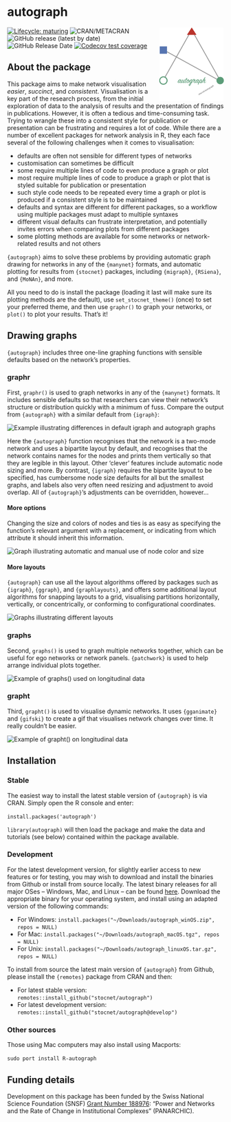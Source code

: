 
<!-- README.md is generated from README.Rmd. Please edit that file -->

# autograph

<img src="man/figures/logo.png" align="right" alt="autograph logo" width="150"/>

<!-- badges: start -->

[![Lifecycle:
maturing](https://img.shields.io/badge/lifecycle-maturing-blue.svg)](https://lifecycle.r-lib.org/articles/stages.html#maturing)
![CRAN/METACRAN](https://img.shields.io/cran/v/autograph) ![GitHub
release (latest by
date)](https://img.shields.io/github/v/release/stocnet/autograph)
![GitHub Release
Date](https://img.shields.io/github/release-date/stocnet/autograph)
[![Codecov test
coverage](https://codecov.io/gh/stocnet/autograph/branch/main/graph/badge.svg)](https://app.codecov.io/gh/stocnet/autograph?branch=main)
<!-- [![CodeFactor](https://www.codefactor.io/repository/github/stocnet/manynet/badge)](https://www.codefactor.io/repository/github/stocnet/manynet) -->
<!-- [![CII Best Practices](https://bestpractices.coreinfrastructure.org/projects/4559/badge)](https://bestpractices.coreinfrastructure.org/projects/4559) -->
<!-- [![DOI](https://zenodo.org/badge/DOI/10.5281/zenodo.7076396.svg)](https://doi.org/10.5281/zenodo.7076396) -->
<!-- see https://zenodo.org/record/7076396 -->
<!-- ![GitHub All Releases](https://img.shields.io/github/downloads/stocnet/migraph/total) -->
<!-- badges: end -->

## About the package

This package aims to make network visualisation *easier*, *succinct*,
and *consistent*. Visualisation is a key part of the research process,
from the initial exploration of data to the analysis of results and the
presentation of findings in publications. However, it is often a tedious
and time-consuming task. Trying to wrangle these into a consistent style
for publication or presentation can be frustrating and requires a lot of
code. While there are a number of excellent packages for network
analysis in R, they each face several of the following challenges when
it comes to visualisation:

- defaults are often not sensible for different types of networks
- customisation can sometimes be difficult
- some require multiple lines of code to even produce a graph or plot
- most require multiple lines of code to produce a graph or plot that is
  styled suitable for publication or presentation
- such style code needs to be repeated every time a graph or plot is
  produced if a consistent style is to be maintained
- defaults and syntax are different for different packages, so a
  workflow using multiple packages must adapt to multiple syntaxes
- different visual defaults can frustrate interpretation, and
  potentially invites errors when comparing plots from different
  packages
- some plotting methods are available for some networks or
  network-related results and not others

`{autograph}` aims to solve these problems by providing automatic graph
drawing for networks in any of the `{manynet}` formats, and automatic
plotting for results from `{stocnet}` packages, including `{migraph}`,
`{RSiena}`, and `{MoNAn}`, and more.

All you need to do is install the package (loading it last will make
sure its plotting methods are the default), use `set_stocnet_theme()`
(once) to set your preferred theme, and then use `graphr()` to graph
your networks, or `plot()` to plot your results. That’s it!

## Drawing graphs

`{autograph}` includes three one-line graphing functions with sensible
defaults based on the network’s properties.

### graphr

First, `graphr()` is used to graph networks in any of the `{manynet}`
formats. It includes sensible defaults so that researchers can view
their network’s structure or distribution quickly with a minimum of
fuss. Compare the output from `{autograph}` with a similar default from
`{igraph}`:

<img src="https://www.jameshollway.com/post/manynet/README-layout-comparison-1.png" alt="Example illustrating differences in default igraph and autograph graphs"/>

Here the `{autograph}` function recognises that the network is a
two-mode network and uses a bipartite layout by default, and recognises
that the network contains names for the nodes and prints them vertically
so that they are legible in this layout. Other ‘clever’ features include
automatic node sizing and more. By contrast, `{igraph}` requires the
bipartite layout to be specified, has cumbersome node size defaults for
all but the smallest graphs, and labels also very often need resizing
and adjustment to avoid overlap. All of `{autograph}`’s adjustments can
be overridden, however…

#### More options

Changing the size and colors of nodes and ties is as easy as specifying
the function’s relevant argument with a replacement, or indicating from
which attribute it should inherit this information.

<img src="https://www.jameshollway.com/post/manynet/README-more-options-1.png" alt="Graph illustrating automatic and manual use of node color and size"/>

#### More layouts

`{autograph}` can use all the layout algorithms offered by packages such
as `{igraph}`, `{ggraph}`, and `{graphlayouts}`, and offers some
additional layout algorithms for snapping layouts to a grid, visualising
partitions horizontally, vertically, or concentrically, or conforming to
configurational coordinates.

<img src="https://www.jameshollway.com/post/manynet/README-more-layouts-1.png" alt="Graphs illustrating different layouts"/>

### graphs

Second, `graphs()` is used to graph multiple networks together, which
can be useful for ego networks or network panels. `{patchwork}` is used
to help arrange individual plots together.

<img src="https://www.jameshollway.com/post/manynet/README-autographs-1.png" alt="Example of graphs() used on longitudinal data"/>

### grapht

Third, `grapht()` is used to visualise dynamic networks. It uses
`{gganimate}` and `{gifski}` to create a gif that visualises network
changes over time. It really couldn’t be easier.

<img src="https://www.jameshollway.com/post/manynet/README-autographd-1.gif" alt="Example of grapht() on longitudinal data"/>

<!-- provide a common set of tools that can be used to import, export, create, and manipulate network data in a wide variety of formats, -->

<!-- and obtain a good first visualisation quickly. -->

<!-- This can be useful for pedagogical purposes, initial description, or checking something part way through the modelling process. -->

<!-- Through the most comprehensive network class-coercion available, -->

<!-- users can access routines not available in their chosen package or even in `{manynet}`. -->

<!-- `{manynet}` provides a common set of tools and a standard syntax for analysing many different types of networks. -->

<!-- It offers a broad range of functions to make, manipulate, map, measure, and model: -->

<!-- - one-, two-, and sometimes three-mode networks -->

<!-- - undirected, directed, and sometimes complex networks -->

<!-- - unweighted, weighted, and sometimes signed networks -->

## Installation

### Stable

The easiest way to install the latest stable version of `{autograph}` is
via CRAN. Simply open the R console and enter:

`install.packages('autograph')`

`library(autograph)` will then load the package and make the data and
tutorials (see below) contained within the package available.

### Development

For the latest development version, for slightly earlier access to new
features or for testing, you may wish to download and install the
binaries from Github or install from source locally. The latest binary
releases for all major OSes – Windows, Mac, and Linux – can be found
[here](https://github.com/stocnet/autograph/releases/latest). Download
the appropriate binary for your operating system, and install using an
adapted version of the following commands:

- For Windows:
  `install.packages("~/Downloads/autograph_winOS.zip", repos = NULL)`
- For Mac:
  `install.packages("~/Downloads/autograph_macOS.tgz", repos = NULL)`
- For Unix:
  `install.packages("~/Downloads/autograph_linuxOS.tar.gz", repos = NULL)`

To install from source the latest main version of `{autograph}` from
Github, please install the `{remotes}` package from CRAN and then:

- For latest stable version:
  `remotes::install_github("stocnet/autograph")`
- For latest development version:
  `remotes::install_github("stocnet/autograph@develop")`

### Other sources

Those using Mac computers may also install using Macports:

`sudo port install R-autograph`

## Funding details

Development on this package has been funded by the Swiss National
Science Foundation (SNSF) [Grant Number
188976](https://data.snf.ch/grants/grant/188976): “Power and Networks
and the Rate of Change in Institutional Complexes” (PANARCHIC).
